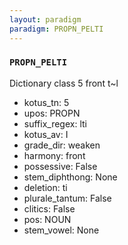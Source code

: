 ```yaml
---
layout: paradigm
paradigm: PROPN_PELTI
---
```

### ` PROPN_PELTI `

Dictionary class 5 front t~l
* kotus_tn: 5
* upos: PROPN
* suffix_regex: lti
* kotus_av: I
* grade_dir: weaken
* harmony: front
* possessive: False
* stem_diphthong: None
* deletion: ti
* plurale_tantum: False
* clitics: False
* pos: NOUN
* stem_vowel: None
